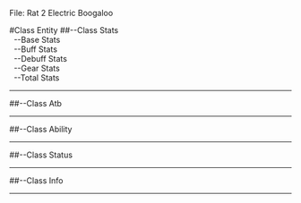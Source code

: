 File: Rat 2 Electric Boogaloo

#Class Entity
##--Class Stats<br/>
&nbsp;&nbsp;--Base Stats<br/>
&nbsp;&nbsp;--Buff Stats<br/>
&nbsp;&nbsp;--Debuff Stats<br/>
&nbsp;&nbsp;--Gear Stats<br/>
&nbsp;&nbsp;--Total Stats<br/>
***
##--Class Atb<br/>
***
##--Class Ability<br/>
***
##--Class Status<br/>
***
##--Class Info<br/>
***
